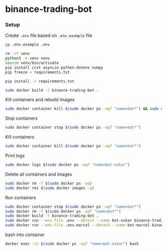 # binance-trading-bot


### Setup

Create `.env` file based on `.env.example` file

```bash
cp .env.example .env
```

```bash
rm -rf venv 
python3 -m venv venv
source venv/bin/activate
pip install ccxt asyncio python-dotenv numpy
pip freeze > requirements.txt
```

```bash
pip install -r requirements.txt
```

```bash
sudo docker build -t binance-trading-bot .
```

Kill containers and rebuild images
```bash
sudo docker container kill $(sudo docker ps -aqf "name=bot*") && sudo docker build -t binance-trading-bot .
```

Stop containers
```bash
sudo docker container stop $(sudo docker ps -aqf "name=bot*")
```

Kill containers
```bash
sudo docker container kill $(sudo docker ps -aqf "name=bot*")
```

Print logs
```bash
sudo docker logs $(sudo docker ps -aqf "name=bot-oskar")
```


Delete all containers and images
```bash
sudo docker rm -f $(sudo docker ps -aq)
sudo docker rmi $(sudo docker images -q)
```


Run containers
```bash
sudo docker container stop $(sudo docker ps -aqf "name=bot*")
sudo docker rm -f $(sudo docker ps -aqf "name=bot*")
sudo docker build -t binance-trading-bot .
sudo docker run --env-file .env --detach --name bot-oskar binance-trading-bot
sudo docker run --env-file .env.marcel --detach --name bot-marcel binance-trading-bot
```

bash into container
```bash
docker exec -it $(sudo docker ps -aqf "name=bot-oskar") bash
```

